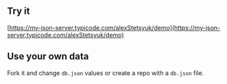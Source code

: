 ## Try it

[https://my-json-server.typicode.com/alexStetsyuk/demo](https://my-json-server.typicode.com/alexStetsyuk/demo)

## Use your own data

Fork it and change `db.json` values or create a repo with a `db.json` file.
